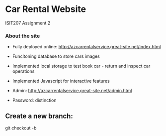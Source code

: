 # Car Rental Website 
ISIT207 Assignment 2

### About the site 
- Fully deployed online: http://azcarrentalservice.great-site.net/index.html
- Funcitoning database to store cars images
- Implemented local storage to test book car - return and inspect car operations
- Implemented Javascript for interactive features

- Admin: http://azcarrentalservice.great-site.net/admin.html
- Password: distinction 

## Create a new branch: 

git checkout -b <branch name>
